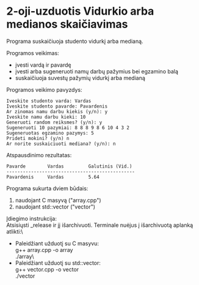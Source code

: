 # 2-oji-uzduotis Vidurkio arba medianos skaičiavimas

Programa suskaičiuoja studento vidurkį arba medianą.

Programos veikimas:
- įvesti vardą ir pavardę
- įvesti arba sugeneruoti namų darbų pažymius bei egzamino balą
- suskaičiuoja suvestų pažymių vidurkį arba medianą

Programos veikimo pavyzdys:
```
Iveskite studento varda: Vardas
Iveskite studento pavarde: Pavardenis
Ar zinomas namu darbu kiekis (y/n): y
Iveskite namu darbu kieki: 10
Generuoti random reiksmes? (y/n): y
Sugeneruoti 10 pazymiai: 8 8 8 9 8 6 10 4 3 2
Sugeneruotas egzamino pazymys: 5
Prideti mokini? (y/n) n
Ar norite suskaiciuoti mediana? (y/n): n
```
Atspausdinimo rezultatas:
```
Pavarde        Vardas         Galutinis (Vid.)
-----------------------------------------------
Pavardenis     Vardas         5.64
```

Programa sukurta dviem būdais:
1) naudojant C masyvą ("array.cpp")
2) naudojant std::vector ("vector")

Įdiegimo instrukcija:  
Atsisiųsti _release ir jį išarchivuoti. Terminale nuėjus į išarchivuotą aplanką atlikti:\
- Paleidžiant užduotį su C masyvu:\
g++ array.cpp -o array\
./array\
- Paleidžiant užduotį su std::vector:\
g++ vector.cpp -o vector\
./vector
